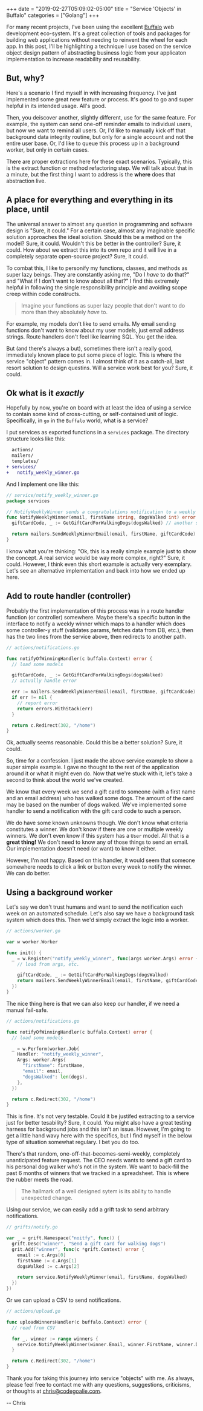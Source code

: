 +++
date = "2019-02-27T05:09:02-05:00"
title = "Service 'Objects' in Buffalo"
categories = ["Golang"]
+++

For many recent projects, I've been using the excellent
[Buffalo](https://gobuffalo.io/en) web development eco-system. It's a great
collection of tools and packages for building web applications without needing
to reinvent the wheel for each app. In this post, I'll be highlighting a
technique I use based on the service object design pattern of abstracting
business logic from your applicaton implementation to increase readability and
reusability.

<!-- more -->

## But, why?

Here's a scenario I find myself in with increasing frequency. I've just
implemented some great new feature or process. It's good to go and super
helpful in its intended usage. All's good.

Then, you deiscover another, slightly different, use for the same feature. For
example, the system can send one-off reminder emails to individual users, but
now we want to remind all users. Or, I'd like to manually kick off that
background data integrity routine, but only for a single account and not the
entire user base. Or, I'd like to queue this process up in a background worker,
but only in certain cases.

There are proper extractions here for these exact scenarios. Typically, this is
the extract function or method refactoring step. We will talk about that in a
minute, but the first thing I want to address is the __where__ does that
abstraction live.

## A place for everything and everything in its place, until

The universal answer to almost any question in programming and software design
is "Sure, it could." For a certain case, almost any imaginable specific
solution approaches the ideal solution. Should this be a method on the model?
Sure, it could. Wouldn't this be better in the controller? Sure, it could. How
about we extract this into its own repo and it will live in a completely
separate open-source project? Sure, it could.

To combat this, I like to personify my functions, classes, and methods as super
lazy beings. They are constantly asking me, "Do I _have_ to do that?" and "What
if I don't want to know about all that?" I find this extremely helpful in
following the single responsibility principle and avoiding scope creep within
code constructs.

> Imagine your functions as super lazy people that don't want to do more than
> they absolutely _have_ to.

For example, my models don't like to send emails. My email sending functions
don't want to know about my user models, just email address strings. Route
handlers don't feel like learning SQL. You get the idea.

But (and there's always a but), sometimes there isn't a really good,
immediately known place to put some piece of logic. This is where the service
"object" pattern comes in. I almost think of it as a catch-all, last resort
solution to design questins. Will a service work best for you? Sure, it could.

## Ok what is it _exactly_

Hopefully by now, you're on board with at least the idea of using a service to
contain some kind of cross-cutting, or self-contained unit of logic.
Specifically, in `go` in the `Buffalo` world, what is a service?

I put services as exported functions in a `services` package. The directory
structure looks like this:

```diff
  actions/
  mailers/
  templates/
+ services/
+   notify_weekly_winner.go
```

And I implement one like this:


```go
// service/notify_weekly_winner.go
package services

// NotifyWeeklyWinner sends a congratulations notification to a weekly winner
func NotifyWeeklyWinner(email, firstName string, dogsWalked int) error {
  giftCardCode, _ := GetGiftCardForWalkingDogs(dogsWalked) // another service ;)

  return mailers.SendWeeklyWinnerEmail(email, firstName, giftCardCode)
}
```

I know what you're thinking: "Ok, this is a really simple example just to show
the concept. A real service would be way more complex, right?" Sure, it could. 
However, I think even this short example is actually very exemplary. Let's see
an alternative implementation and back into how we ended up here.

## Add to route handler (controller)

Probably the first implementation of this process was in a route handler
function (or controller) somewhere. Maybe there's a specific button in the
interface to notify a weekly winner which maps to a handler which does some
controller-y stuff (validates params, fetches data from DB, etc.), then has the
two lines from the service above, then redirects to another path.

```go
// actions/notifications.go

func notifyOfWinningHandler(c buffalo.Context) error {
  // load some models

  giftCardCode, _ := GetGiftCardForWalkingDogs(dogsWalked)
  // actually handle error

  err := mailers.SendWeeklyWinnerEmail(email, firstName, giftCardCode)
  if err != nil {
    // report error
    return errors.WithStack(err)
  }

  return c.Redirect(302, "/home")
}
```

Ok, actually seems reasonable. Could this be a better solution? Sure, it could.

So, time for a confession. I just made the above service example to show a
super simple example. I gave no thought to the rest of the application around
it or what it might even do. Now that we're stuck with it, let's take a second
to think about the world we've created.  

We know that every week we send a gift card to someone (with a first name and
an email address) who has walked some dogs. The amount of the card may be based
on the number of dogs walked. We've implemented some handler to send a
notification with the gift card code to such a person.

We do have some known unknowns though. We don't know what criteria constitutes
a winner. We don't know if there are one or multiple weekly winners. We don't
even know if this system has a `User` model. All that is a __great thing!__ We
don't need to know any of those things to send an email. Our implementation
doesn't need (or want) to know it either.

However, I'm not happy. Based on this handler, it would seem that someone
somewhere needs to click a link or button every week to notify the winner. We
can do better.

## Using a background worker

Let's say we don't trust humans and want to send the notification each week on
an automated schedule. Let's also say we have a background task system which
does this. Then we'd simply extract the logic into a worker.

```go
// actions/worker.go

var w worker.Worker

func init() {
  _ = w.Register("notify_weekly_winner", func(args worker.Args) error {
    // load from args, etc.

    giftCardCode, _ := GetGiftCardForWalkingDogs(dogsWalked)
    return mailers.SendWeeklyWinnerEmail(email, firstName, giftCardCode)
  })
}
```

The nice thing here is that we can also keep our handler, if we need a
manual fail-safe.

```go
// actions/notifications.go

func notifyOfWinningHandler(c buffalo.Context) error {
  // load some models

  _ = w.Perform(worker.Job{
    Handler: "notify_weekly_winner",
    Args: worker.Args{
      "firstName": firstName,
      "email": email,
      "dogsWalked": len(dogs),
    },
  })

  return c.Redirect(302, "/home")
}
```

This is fine. It's not very testable. Could it be justifed extracting to a
service just for better tesability? Sure, it could. You might also have a great
testing harness for background jobs and this isn't an issue. However, I'm going
to get a little hand wavy here with the specifics, but I find myself in the
below type of situation somewhat regulary. I bet you do too.

There's that random, one-off-that-becomes-semi-weekly, completely unanticipated
feature request. The CEO needs wants to send a gift card to his personal dog
walker who's not in the system. We want to back-fill the past 6 months of
winners that we tracked in a spreadsheet. This is where the rubber meets the road.

> The hallmark of a well designed sytem is its ability to handle unexpected change.

Using our service, we can easily add a grift task to send arbitrary notifications.

```go
// grifts/notify.go

var _ = grift.Namespace("noitfy", func() {
  grift.Desc("winner", "Send a gift card for walking dogs")
  grit.Add("winner", func(c *grift.Context) error {
    email := c.Args[0]
    firstName := c.Args[1]
    dogsWalked := c.Args[2]

    return service.NotifyWeeklyWinner(email, firstName, dogsWalked)
  })
})
```

Or we can upload a CSV to send notifications.

```go
// actions/upload.go

func uploadWinnersHandler(c buffalo.Context) error {
  // read from CSV

  for _, winner := range winners {
    service.NotifyWeeklyWinner(winner.Email, winner.FirstName, winner.DogsWalked)
  }

  return c.Redirect(302, "/home")
}
```

Thank you for taking this journey into service "objects" with me. As always,
please feel free to contact me with any questions, suggestions, criticisms, or
thoughts at chris@codegoalie.com.

-- Chris

